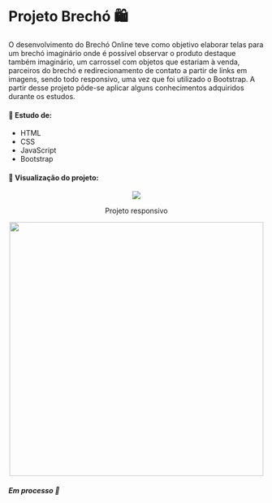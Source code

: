 # Projeto Brechó 🛍

O desenvolvimento do Brechó Online teve como objetivo elaborar telas para um brechó imaginário onde é possível observar o produto destaque também imaginário, um carrossel com objetos que estariam à venda, parceiros do brechó e redirecionamento de contato a partir de links em imagens, sendo todo responsivo, uma vez que foi utilizado o Bootstrap. A partir desse projeto pôde-se aplicar alguns conhecimentos adquiridos durante os estudos.

#### 📌 Estudo de:
- HTML
- CSS
- JavaScript
- Bootstrap

#### 📌 Visualização do projeto:

<p align="center">
  <img src="/img/brecho.gif">
</p>

<p align="center">Projeto responsivo</p>

<p align="center">
  <img height="500" src="/img/brecho_responsivo.gif">
</p>

##### Em processo 🔄
